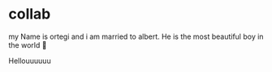 # collab

my Name is ortegi and i am married to albert. He is the most beautiful boy in the world 🚀

Hellouuuuuu

